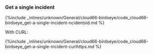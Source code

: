 <!-- post: -->


### Get a single incident


{%include _inlines/unknown/General/cloud66-birdseye/code_cloud66-birdseye_get-a-single-incident-ncidentsid.md %}




With CURL:



{%include _inlines/unknown/General/cloud66-birdseye/code_cloud66-birdseye_get-a-single-incident-curlhttps.md %}





